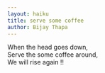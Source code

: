 ```yaml
---
layout: haiku
title: serve some coffee
author: Bijay Thapa
---
```


When the head goes down,<br>
Serve the some coffee around,<br>
We will rise again !!<br>
